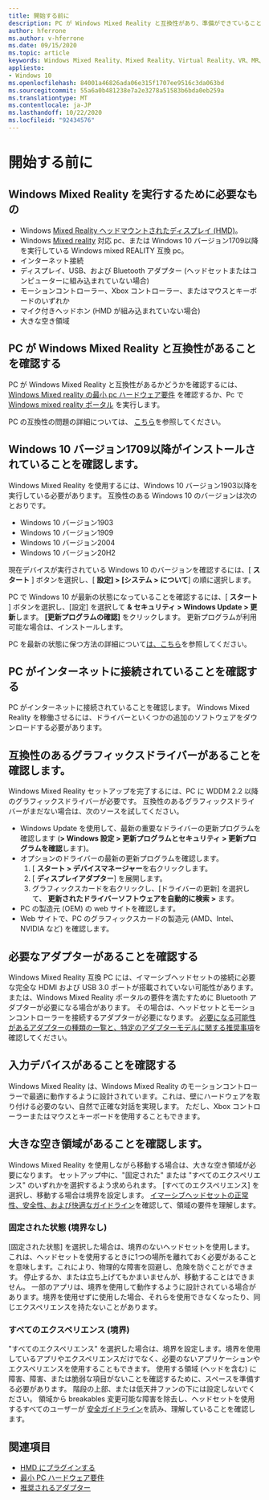 ```yaml
---
title: 開始する前に
description: PC が Windows Mixed Reality と互換性があり、準備ができていることを確認する方法。
author: hferrone
ms.author: v-hferrone
ms.date: 09/15/2020
ms.topic: article
keywords: Windows Mixed Reality、Mixed Reality、Virtual Reality、VR、MR、互換性、互換性、はじめに、セットアップ、PC、システム要件
appliesto:
- Windows 10
ms.openlocfilehash: 84001a46826ada06e315f1707ee9516c3da063bd
ms.sourcegitcommit: 55a6a0b481238e7a2e3278a51583b6bda0eb259a
ms.translationtype: MT
ms.contentlocale: ja-JP
ms.lasthandoff: 10/22/2020
ms.locfileid: "92434576"
---
```

# <a name="before-you-start"></a>開始する前に

## <a name="what-youll-need-to-run-windows-mixed-reality"></a>Windows Mixed Reality を実行するために必要なもの

* Windows [Mixed Reality ヘッドマウントされたディスプレイ (HMD)](https://www.microsoft.com/en-us/windows/windows-mixed-reality-devices)。
* Windows [Mixed reality](https://support.microsoft.com/en-us/help/4039260/windows-10-mixed-reality-pc-hardware-guidelines) 対応 pc、または Windows 10 バージョン1709以降を実行している Windows mixed REALITY 互換 pc。
* インターネット接続
* ディスプレイ、USB、および Bluetooth アダプター (ヘッドセットまたはコンピューターに組み込まれていない場合)
* モーションコントローラー、Xbox コントローラー、またはマウスとキーボードのいずれか
* マイク付きヘッドホン (HMD が組み込まれていない場合)
* 大きな空き領域

## <a name="make-sure-your-pc-is-compatible-with-windows-mixed-reality"></a>PC が Windows Mixed Reality と互換性があることを確認する

PC が Windows Mixed Reality と互換性があるかどうかを確認するには、 [Windows Mixed reality の最小 pc ハードウェア要件](windows-mixed-reality-minimum-pc-hardware-compatibility-guidelines.md) を確認するか、Pc で [Windows mixed reality ポータル](install-windows-mixed-reality.md#launch-mixed-reality-portal) を実行します。

PC の互換性の問題の詳細については、 [こちら](https://support.microsoft.com/en-us/help/4045777/windows-10-get-help-with-pc-compatibility-in-windows-mixed-reality)を参照してください。

## <a name="make-sure-you-have-the-windows-10-version-1709-or-newer-installed"></a>Windows 10 バージョン1709以降がインストールされていることを確認します。

Windows Mixed Reality を使用するには、Windows 10 バージョン1903以降を実行している必要があります。 互換性のある Windows 10 のバージョンは次のとおりです。

* Windows 10 バージョン1903
* Windows 10 バージョン1909
* Windows 10 バージョン2004
* Windows 10 バージョン20H2

現在デバイスが実行されている Windows 10 のバージョンを確認するには、[ **スタート** ] ボタンを選択し、[ **設定] > [システム > について**] の順に選択します。

PC で Windows 10 が最新の状態になっていることを確認するには、[ **スタート** ] ボタンを選択し、[設定] を選択して **& セキュリティ > Windows Update > 更新**します。  **[更新プログラムの確認]** をクリックします。 更新プログラムが利用可能な場合は、インストールします。

PC を最新の状態に保つ方法の詳細について[は、こちら](https://support.microsoft.com/en-us/help/12373/windows-update-faq)を参照してください。

## <a name="make-sure-your-pc-is-connected-to-the-internet"></a>PC がインターネットに接続されていることを確認する

PC がインターネットに接続されていることを確認します。 Windows Mixed Reality を稼働させるには、ドライバーといくつかの追加のソフトウェアをダウンロードする必要があります。

## <a name="make-sure-you-have-a-compatible-graphics-driver"></a>互換性のあるグラフィックスドライバーがあることを確認します。

Windows Mixed Reality セットアップを完了するには、PC に WDDM 2.2 以降のグラフィックスドライバーが必要です。 互換性のあるグラフィックスドライバーがまだない場合は、次のソースを試してください。

* Windows Update を使用して、最新の重要なドライバーの更新プログラムを確認します (**> Windows 設定 > 更新プログラムとセキュリティ > 更新プログラムを確認**します)。
* オプションのドライバーの最新の更新プログラムを確認します。
    1. [ **スタート > デバイスマネージャー**を右クリックします。
    2. [ **ディスプレイアダプター**] を展開します。
    3. グラフィックスカードを右クリックし、[ドライバーの更新] を選択して、 **更新されたドライバーソフトウェアを自動的に検索 >** ます。
* PC の製造元 (OEM) の web サイトを確認します。
* Web サイトで、PC のグラフィックスカードの製造元 (AMD、Intel、NVIDIA など) を確認します。

## <a name="make-sure-that-you-have-any-required-adapters"></a>必要なアダプターがあることを確認する

Windows Mixed Reality 互換 PC には、イマーシブヘッドセットの接続に必要な完全な HDMI および USB 3.0 ポートが搭載されていない可能性があります。 または、Windows Mixed Reality ポータルの要件を満たすために Bluetooth アダプターが必要になる場合があります。  その場合は、ヘッドセットとモーションコントローラーを接続するアダプターが必要になります。 [必要になる可能性があるアダプターの種類の一覧と、特定のアダプターモデルに関する推奨事項](recommended-adapters-for-windows-mixed-reality-capable-pcs.md)を確認してください。

## <a name="make-sure-that-you-have-input-devices"></a>入力デバイスがあることを確認する

Windows Mixed Reality は、Windows Mixed Reality のモーションコントローラーで最適に動作するように設計されています。これは、壁にハードウェアを取り付ける必要のない、自然で正確な対話を実現します。 ただし、Xbox コントローラーまたはマウスとキーボードを使用することもできます。

## <a name="make-sure-that-you-have-a-large-open-space"></a>大きな空き領域があることを確認します。

Windows Mixed Reality を使用しながら移動する場合は、大きな空き領域が必要になります。  セットアップ中に、"固定された" または "すべてのエクスペリエンス" のいずれかを選択するよう求められます。 [すべてのエクスペリエンス] を選択し、移動する場合は境界を設定します。 [イマーシブヘッドセットの正常性、安全性、および快適なガイドライン](wmr-health-safety-comfort.md)を確認して、領域の要件を理解します。

### <a name="seated-and-standing-no-boundary"></a>固定された状態 (境界なし)

[固定された状態] を選択した場合は、境界のないヘッドセットを使用します。 これは、ヘッドセットを使用するときに1つの場所を離れておく必要があることを意味します。これにより、物理的な障害を回避し、危険を防ぐことができます。 停止するか、または立ち上げてもかまいませんが、移動することはできません。 一部のアプリは、境界を使用して動作するように設計されている場合があります。境界を使用せずに使用した場合、それらを使用できなくなったり、同じエクスペリエンスを持たないことがあります。

### <a name="all-experiences-boundary"></a>すべてのエクスペリエンス (境界)

"すべてのエクスペリエンス" を選択した場合は、境界を設定します。境界を使用しているアプリやエクスペリエンスだけでなく、必要のないアプリケーションやエクスペリエンスを使用することもできます。 使用する領域 (ヘッドを含む) に障害、障害、または脆弱な項目がないことを確認するために、スペースを準備する必要があります。 階段の上部、または低天井ファンの下には設定しないでください。 領域から breakables 変更可能な障害を除去し、ヘッドセットを使用するすべてのユーザーが [安全ガイドライン](https://support.microsoft.com/en-us/help/4039969/windows-10-mixed-reality-immersive-headset-health-safety-comfort)を読み、理解していることを確認します。

## <a name="see-also"></a>関連項目

* [HMD にプラグインする](plug-in-your-headset.md)
* [最小 PC ハードウェア要件](windows-mixed-reality-minimum-pc-hardware-compatibility-guidelines.md)
* [推奨されるアダプター](recommended-adapters-for-windows-mixed-reality-capable-pcs.md)